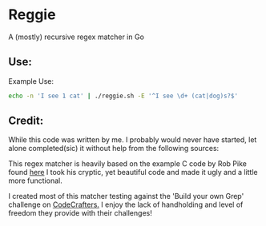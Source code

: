 # Reggie

A (mostly) recursive regex matcher in Go

## Use:

Example Use:

```bash
echo -n 'I see 1 cat' | ./reggie.sh -E '^I see \d+ (cat|dog)s?$'
````

## Credit:
While this code was written by me. I probably would never have started, let alone completed(sic) it without help from the following sources:

This regex matcher is heavily based on the example C code by Rob Pike found [here](https://www.cs.princeton.edu/courses/archive/spr09/cos333/beautiful.html)
I took his cryptic, yet beautiful code and made it ugly and a little more functional.

I created most of this matcher testing against the 'Build your own Grep' challenge on [CodeCrafters.](https://codecrafters.io) 
I enjoy the lack of handholding and level of freedom they provide with their challenges!

